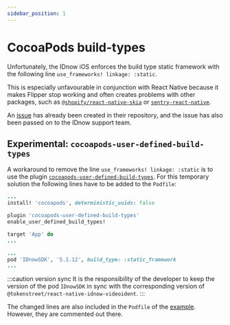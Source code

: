 ```yaml
---
sidebar_position: 1
---
```


# CocoaPods build-types

Unfortunately, the IDnow iOS enforces the build type static framework with the following line `use_frameworks! linkage: :static`.

This is especially unfavourable in conjunction with React Native because it makes Flipper stop working and often creates problems with other packages,
such as [`@shopify/react-native-skia`](https://github.com/Shopify/react-native-skia/issues/652) or [`sentry-react-native`](https://github.com/getsentry/sentry-react-native/issues/2353).

An [issue](https://github.com/idnow/de.idnow.ios/issues/119) has already been created in their repository, and the issue has also been passed on to the IDnow support team.

## Experimental: `cocoapods-user-defined-build-types`

A workaround to remove the line `use_frameworks! linkage: :static` is to use the plugin [`cocoapods-user-defined-build-types`](https://github.com/joncardasis/cocoapods-user-defined-build-types).
For this temporary solution the following lines have to be added to the `Podfile`:

```ruby
...
install! 'cocoapods', deterministic_uuids: false

plugin 'cocoapods-user-defined-build-types'
enable_user_defined_build_types!

target 'App' do
...
```

```ruby
...
pod 'IDnowSDK', '5.1.12', build_type: :static_framework
...
```

:::caution version sync
It is the responsibility of the developer to keep the version of the pod `IDnowSDK` in sync with the corresponding version of `@tokenstreet/react-native-idnow-videoident`.
:::

The changed lines are also included in the `Podfile` of the [example](https://github.com/tokenstreet-tech/react-native-idnow-videoident/blob/main/example/ios/Podfile). However, they are commented out there.
